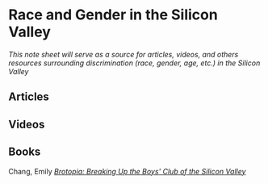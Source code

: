 # Race and Gender in the Silicon Valley

*This note sheet will serve as a source for articles, videos, and others resources surrounding discrimination (race, gender, age, etc.) in the Silicon Valley*

 ## Articles 



## Videos



## Books

Chang, Emily [*Brotopia: Breaking Up the Boys' Club of the Silicon Valley*](https://www.amazon.com/Brotopia-Breaking-Boys-Silicon-Valley/dp/0735213534/ref=sr_1_1?ie=UTF8&qid=1537075009&sr=8-1)




